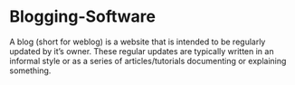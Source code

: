 # Blogging-Software
A blog (short for weblog) is a website that is intended to be regularly updated by it’s owner. These regular updates are typically written in an informal style or as a series of articles/tutorials documenting or explaining something.
